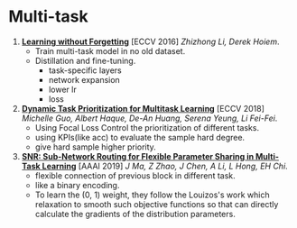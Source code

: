 # Multi-task

1. [**Learning without Forgetting**](https://github.com/iofu728/PaperRead/blob/master/paper/ML/Multi-task/LearningWithoutForgot.pdf) [ECCV 2016] _Zhizhong Li, Derek Hoiem_.
   - Train multi-task model in no old dataset.
   - Distillation and fine-tuning.
     - task-specific layers
     - network expansion
     - lower lr
     - loss
2. [**Dynamic Task Prioritization for Multitask Learning**](https://github.com/iofu728/PaperRead/bl/master/paper/ML/Multi-task/DynamicTaskPrioritizationForMultiTask.pdf) [ECCV 2018] _Michelle Guo, Albert Haque, De-An Huang, Serena Yeung, Li Fei-Fei_.
   - Using Focal Loss Control the prioritization of different tasks.
   - using KPIs(like acc) to evaluate the sample hard degree.
   - give hard sample higher priority.
3. [**SNR: Sub-Network Routing for Flexible Parameter Sharing in Multi-Task Learning**](https://github.com/iofu728/PaperRead/blob/master/paper/ML/Multi-task/SNR.pdf) [AAAI 2019] _J Ma, Z Zhao, J Chen, A Li, L Hong, EH Chi_.
   - flexible connection of previous block in different task.
   - like a binary encoding.
   - To learn the (0, 1) weight, they follow the Louizos's work which relaxation to smooth such objective functions so that can directly calculate the gradients of the distribution parameters.
